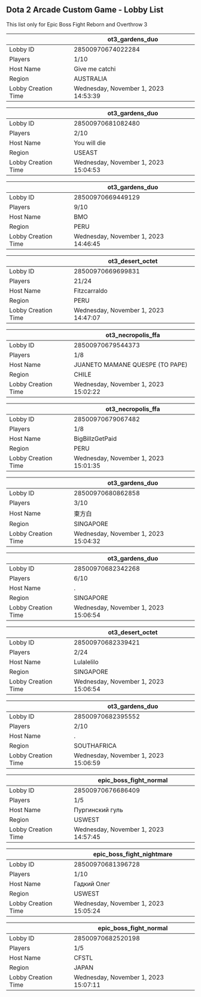 ## Dota 2 Arcade Custom Game - Lobby List

This list only for Epic Boss Fight Reborn and Overthrow 3

|  | ot3_gardens_duo |
| ------ | ------ |
| Lobby ID | 28500970674022284 |
| Players | 1/10 |
| Host Name | Give me catchi |
| Region | AUSTRALIA |
| Lobby Creation Time | Wednesday, November 1, 2023 14:53:39 |


|  | ot3_gardens_duo |
| ------ | ------ |
| Lobby ID | 28500970681082480 |
| Players | 2/10 |
| Host Name | You will die |
| Region | USEAST |
| Lobby Creation Time | Wednesday, November 1, 2023 15:04:53 |


|  | ot3_gardens_duo |
| ------ | ------ |
| Lobby ID | 28500970669449129 |
| Players | 9/10 |
| Host Name | BMO |
| Region | PERU |
| Lobby Creation Time | Wednesday, November 1, 2023 14:46:45 |


|  | ot3_desert_octet |
| ------ | ------ |
| Lobby ID | 28500970669699831 |
| Players | 21/24 |
| Host Name | Fitzcarraldo |
| Region | PERU |
| Lobby Creation Time | Wednesday, November 1, 2023 14:47:07 |


|  | ot3_necropolis_ffa |
| ------ | ------ |
| Lobby ID | 28500970679544373 |
| Players | 1/8 |
| Host Name | JUANETO MAMANE QUESPE (TO PAPE) |
| Region | CHILE |
| Lobby Creation Time | Wednesday, November 1, 2023 15:02:22 |


|  | ot3_necropolis_ffa |
| ------ | ------ |
| Lobby ID | 28500970679067482 |
| Players | 1/8 |
| Host Name | BigBillzGetPaid |
| Region | PERU |
| Lobby Creation Time | Wednesday, November 1, 2023 15:01:35 |


|  | ot3_gardens_duo |
| ------ | ------ |
| Lobby ID | 28500970680862858 |
| Players | 3/10 |
| Host Name | 東方白 |
| Region | SINGAPORE |
| Lobby Creation Time | Wednesday, November 1, 2023 15:04:32 |


|  | ot3_gardens_duo |
| ------ | ------ |
| Lobby ID | 28500970682342268 |
| Players | 6/10 |
| Host Name | . |
| Region | SINGAPORE |
| Lobby Creation Time | Wednesday, November 1, 2023 15:06:54 |


|  | ot3_desert_octet |
| ------ | ------ |
| Lobby ID | 28500970682339421 |
| Players | 2/24 |
| Host Name | Lulalelilo |
| Region | SINGAPORE |
| Lobby Creation Time | Wednesday, November 1, 2023 15:06:54 |


|  | ot3_gardens_duo |
| ------ | ------ |
| Lobby ID | 28500970682395552 |
| Players | 2/10 |
| Host Name | . |
| Region | SOUTHAFRICA |
| Lobby Creation Time | Wednesday, November 1, 2023 15:06:59 |


|  | epic_boss_fight_normal |
| ------ | ------ |
| Lobby ID | 28500970676686409 |
| Players | 1/5 |
| Host Name | Пургинский гуль |
| Region | USWEST |
| Lobby Creation Time | Wednesday, November 1, 2023 14:57:45 |


|  | epic_boss_fight_nightmare |
| ------ | ------ |
| Lobby ID | 28500970681396728 |
| Players | 1/10 |
| Host Name | Гадкий Олег |
| Region | USWEST |
| Lobby Creation Time | Wednesday, November 1, 2023 15:05:24 |


|  | epic_boss_fight_normal |
| ------ | ------ |
| Lobby ID | 28500970682520198 |
| Players | 1/5 |
| Host Name | CFSTL |
| Region | JAPAN |
| Lobby Creation Time | Wednesday, November 1, 2023 15:07:11 |


